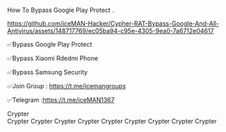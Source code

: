 How To Bypass Google Play Protect .



https://github.com/iceMAN-Hacker/Cypher-RAT-Bypass-Google-And-All-Antivirus/assets/148717769/ec05ba94-c95e-4305-9ea0-7a6712e04617


✅Bypass Google Play Protect

✅Bypass Xiaomi Rdedmi Phone 

✅Bypass Samsung Security 


✅Join Group : https://t.me/icemangroups

✅Telegram :https://t.me/iceMAN1367






Crypter  
Crypter
Crypter
Crypter
Crypter
Crypter
Crypter
Crypter
Crypter
Crypter

